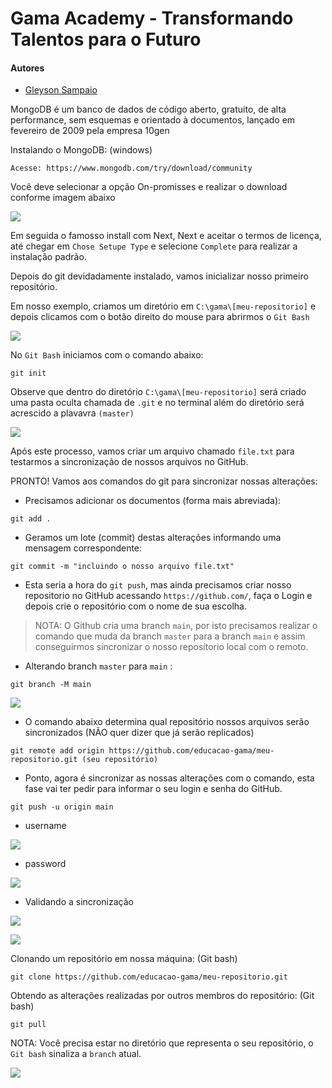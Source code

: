 # Gama Academy - Transformando Talentos para o Futuro

#### Autores
- [Gleyson Sampaio](https://github.com/gleyson-gama)

MongoDB é um banco de dados de código aberto, gratuito, de alta performance, sem esquemas e orientado à documentos, lançado em fevereiro de 2009 pela empresa 10gen


Instalando o MongoDB: (windows)

```
Acesse: https://www.mongodb.com/try/download/community
```

Você deve selecionar a opção On-promisses e realizar o download conforme imagem abaixo

![](https://github.com/educacao-gama/tutoriais/blob/main/mongodb/windows/install.png)

Em seguida o famosso install com Next, Next e aceitar o termos de licença, até chegar em `Chose Setupe Type` e selecione `Complete` para realizar a instalação padrão.



Depois do git devidadamente instalado, vamos inicializar nosso primeiro repositório.

Em nosso exemplo, criamos um diretório em `C:\gama\[meu-repositorio]` e depois clicamos com o botão direito do mouse para abrirmos o `Git Bash`

![](https://github.com/educacao-gama/tutoriais/blob/main/git-github/git-bash.png)

No `Git Bash` iniciamos com o comando abaixo:

```
git init
```

Observe que dentro do diretório `C:\gama\[meu-repositorio]` será criado uma pasta oculta chamada de `.git` e no terminal além do diretório será acrescido a plavavra `(master)`

![](https://github.com/educacao-gama/tutoriais/blob/main/git-github/git-init.png)

Após este processo, vamos criar um arquivo chamado `file.txt` para testarmos a sincronização de nossos arquivos no GitHub.

PRONTO! Vamos aos comandos do git para sincronizar nossas alterações:

* Precisamos adicionar os documentos (forma mais abreviada):
```
git add .
```

* Geramos um lote (commit)  destas alterações informando uma mensagem correspondente:
```
git commit -m "incluindo o nosso arquivo file.txt"
```

* Esta seria a hora do `git push`, mas ainda precisamos criar nosso repositorio no GitHub acessando `https://github.com/`, faça o Login e depois crie o repositório com o nome de sua escolha.

> NOTA: O Github cria uma branch `main`, por isto precisamos realizar o comando que muda da branch `master` para a branch `main` e assim conseguirmos sincronizar o nosso reposítorio local com o remoto.

* Alterando branch `master` para `main` :
```
git branch -M main
```

![](https://github.com/educacao-gama/tutoriais/blob/main/git-github/branch-main.png)

* O comando abaixo determina qual repositório nossos arquivos serão sincronizados (NÃO quer dizer que já serão replicados)
```
git remote add origin https://github.com/educacao-gama/meu-repositorio.git (seu repositório)
```

* Ponto, agora é sincronizar as nossas alterações com o comando, esta fase vai ter pedir para informar o seu login e senha do GitHub.
```
git push -u origin main
```
* username

![](https://github.com/educacao-gama/tutoriais/blob/main/git-github/username.png)

* password

![](https://github.com/educacao-gama/tutoriais/blob/main/git-github/password.png)

* Validando a sincronização

![](https://github.com/educacao-gama/tutoriais/blob/main/git-github/push.png)


![](https://github.com/educacao-gama/tutoriais/blob/main/git-github/push-ok.png)

Clonando um repositório em nossa máquina: (Git bash)
```
git clone https://github.com/educacao-gama/meu-repositorio.git
```

Obtendo as alterações realizadas por outros membros do repositório: (Git bash)
```
git pull
```
NOTA: Você precisa estar no diretório que representa o seu repositório, o `Git bash` sinaliza a `branch` atual.

![](https://github.com/educacao-gama/tutoriais/blob/main/git-github/git-pull.png)




